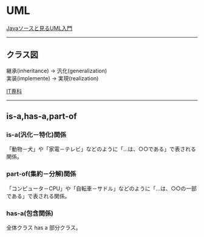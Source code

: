 # UML

[Javaソースと見るUML入門](http://objectclub.jp/technicaldoc/uml/java2uml#1)  

---

## クラス図

継承(inheritance) → 汎化(generalization)  
実装(implemente) → 実現(realization)  

[IT専科](https://www.itsenka.com/contents/development/uml/class.html)  

---

## is-a,has-a,part-of

### is-a(汎化－特化)関係

「動物－犬」や「家電－テレビ」などのように「…は、○○である」で表される関係。

### part-of(集約－分解)関係

「コンピュータ－CPU」や「自転車－サドル」などのように「…は、○○の一部である」で表される関係。

### has-a(包含関係)

全体クラス has a 部分クラス。
